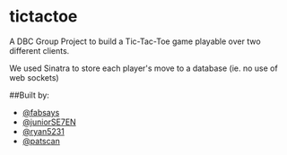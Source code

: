 tictactoe
=========
A DBC Group Project to build a Tic-Tac-Toe game playable over two different clients.

We used Sinatra to store each player's move to a database (ie. no use of web sockets)

##Built by:
* [@fabsays](https://github.com/fabsays)
* [@juniorSE7EN](https://github.com/juniorSE7EN)
* [@ryan5231](https://github.com/ryan5231)
* [@patscan](https://github.com/patscan)
